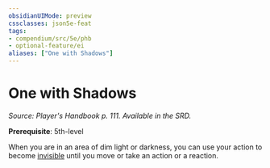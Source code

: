 ```yaml
---
obsidianUIMode: preview
cssclasses: json5e-feat
tags:
- compendium/src/5e/phb
- optional-feature/ei
aliases: ["One with Shadows"]
---
```

# One with Shadows
*Source: Player's Handbook p. 111. Available in the SRD.*  

**Prerequisite**: 5th-level

When you are in an area of dim light or darkness, you can use your action to become [invisible](conditions.md#invisible) until you move or take an action or a reaction.